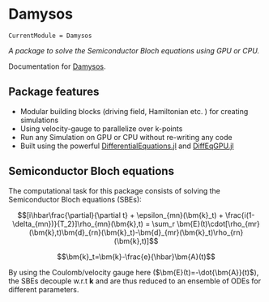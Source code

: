 # Damysos

```@meta
CurrentModule = Damysos
```

*A package to solve the Semiconductor Bloch equations using GPU or CPU.*

Documentation for [Damysos](https://git.uni-regensburg.de/how09898/Damysos.jl).

## Package features

- Modular building blocks (driving field, Hamiltonian etc. ) for creating simulations
- Using velocity-gauge to parallelize over k-points
- Run any Simulation on GPU or CPU without re-writing any code
- Built using the powerful [DifferentialEquations.jl](https://github.com/SciML/DiffEqDocs.jl) and [DiffEqGPU.jl](https://github.com/SciML/DiffEqGPU.jl)

## Semiconductor Bloch equations

The computational task for this package consists of solving the Semiconductor Bloch equations (SBEs):

```math
[i\hbar\frac{\partial}{\partial t} + \epsilon_{mn}(\bm{k}_t) + \frac{i(1-\delta_{mn})}{T_2}]\rho_{mn}(\bm{k},t) = \sum_r \bm{E}(t)\cdot[\rho_{mr}(\bm{k},t)\bm{d}_{rn}(\bm{k}_t)-\bm{d}_{mr}(\bm{k}_t)\rho_{rn}(\bm{k},t)]
```

```math
\bm{k}_t=\bm{k}-\frac{e}{\hbar}\bm{A}(t)
```

By using the Coulomb/velocity gauge here ($\bm{E}(t)=-\dot{\bm{A}}(t)$), the SBEs decouple w.r.t $\bm{k}$ and are thus reduced to an ensemble of ODEs for different parameters.
